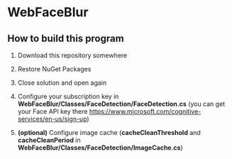 # WebFaceBlur

## How to build this program

1. Download this repository somewhere
2. Restore NuGet Packages
3. Close solution and open again
4. Configure your subscription key in <b>WebFaceBlur/Classes/FaceDetection/FaceDetection.cs</b>
(you can get your Face API key there https://www.microsoft.com/cognitive-services/en-us/sign-up)

5. <b>(optional)</b> Configure image cache (<b>cacheCleanThreshold</b> and <b>cacheCleanPeriod</b> in <b>WebFaceBlur/Classes/FaceDetection/ImageCache.cs</b>)

